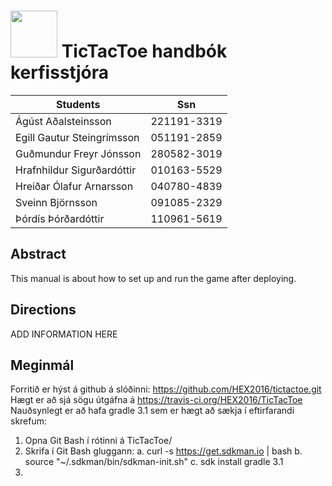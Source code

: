# <img src="http://www.ru.is/media/hr/skjol/default_white.png" width="75" height="75" />  TicTacToe handbók kerfisstjóra

| Students                  | Ssn         |
|---------------------------|:-----------:|
|Ágúst Aðalsteinsson        | 221191-3319 |
|Egill Gautur Steingrímsson | 051191-2859 |
|Guðmundur Freyr Jónsson    | 280582-3019 |
|Hrafnhildur Sigurðardóttir | 010163-5529 |
|Hreiðar Ólafur Arnarsson   | 040780-4839 |
|Sveinn Björnsson           | 091085-2329 |
|Þórdís Þórðardóttir        | 110961-5619 |

## Abstract

This manual is about how to set up and run the game after deploying.


## Directions

ADD INFORMATION HERE

## Meginmál

Forritið er hýst á github á slóðinni: https://github.com/HEX2016/tictactoe.git
Hægt er að sjá sögu útgáfna á https://travis-ci.org/HEX2016/TicTacToe 
Nauðsynlegt er að hafa gradle 3.1 sem er hægt að sækja í eftirfarandi skrefum:
1.	Opna Git Bash í rótinni á TicTacToe/
2.	Skrifa í Git Bash gluggann:
a.	 curl -s https://get.sdkman.io | bash 
b.	source "~/.sdkman/bin/sdkman-init.sh"
c.	sdk install gradle 3.1
3.	
